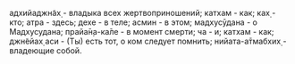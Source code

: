 адхийаджн̃ах̣ - владыка всех жертвоприношений; катхам - как; ках̣ - кто; атра - здесь; дехе - в теле; асмин - в этом; мадхусӯдана - о Мадхусудана; прайа̄н̣а-ка̄ле - в момент смерти; ча - и; катхам - как; джн̃ейах̣ аси - (Ты) есть тот, о ком следует помнить; нийата-а̄тмабхих̣ - владеющие собой.